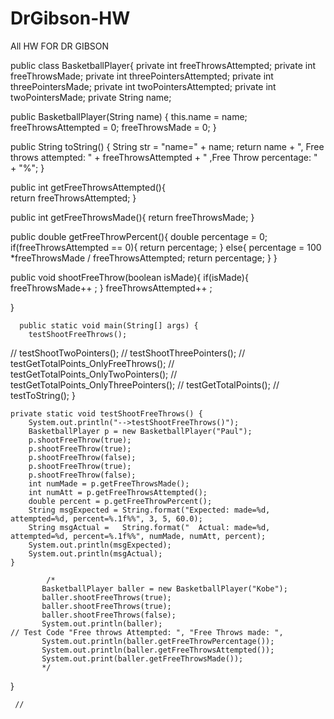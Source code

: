 # DrGibson-HW
All HW FOR DR GIBSON

public class BasketballPlayer{
 private int freeThrowsAttempted; 
 private int freeThrowsMade; 
 private int threePointersAttempted; 
 private int threePointersMade; 
 private int twoPointersAttempted; 
 private int twoPointersMade; 
 private String name;
 
 
  public BasketballPlayer(String name) {
     this.name = name;
     freeThrowsAttempted = 0;
     freeThrowsMade = 0;
       }
     
  public String toString() {
     String str = "name=" + name;
     return name + ", Free throws attempted: " + freeThrowsAttempted + " ,Free Throw percentage: " + "%";
     }
     
  public int getFreeThrowsAttempted(){                               
     return freeThrowsAttempted;
     }
     
     
  public int getFreeThrowsMade(){
     return freeThrowsMade;
     }
     
  public double getFreeThrowPercent(){
     double percentage = 0;
     if(freeThrowsAttempted == 0){
        return percentage;
        }
     else{
        percentage =  100 *freeThrowsMade / freeThrowsAttempted;
        return percentage;
     }
     }
     
   public void shootFreeThrow(boolean isMade){
         if(isMade){
         freeThrowsMade++ ;
         }
         freeThrowsAttempted++ ;
     
  }
  

      public static void main(String[] args) {
		testShootFreeThrows();
//		testShootTwoPointers();
//		testShootThreePointers();
//		testGetTotalPoints_OnlyFreeThrows();
//		testGetTotalPoints_OnlyTwoPointers();
//		testGetTotalPoints_OnlyThreePointers();
//		testGetTotalPoints();
//		testToString();
	}
	
	private static void testShootFreeThrows() {
		System.out.println("-->testShootFreeThrows()");
		BasketballPlayer p = new BasketballPlayer("Paul");
		p.shootFreeThrow(true);
		p.shootFreeThrow(true);
		p.shootFreeThrow(false);
		p.shootFreeThrow(true);
		p.shootFreeThrow(false);
		int numMade = p.getFreeThrowsMade();
		int numAtt = p.getFreeThrowsAttempted();
		double percent = p.getFreeThrowPercent();
		String msgExpected = String.format("Expected: made=%d, attempted=%d, percent=%.1f%%", 3, 5, 60.0);
		String msgActual =   String.format("  Actual: made=%d, attempted=%d, percent=%.1f%%", numMade, numAtt, percent);
		System.out.println(msgExpected);
		System.out.println(msgActual);
	}

            /*                    
           BasketballPlayer baller = new BasketballPlayer("Kobe");
           baller.shootFreeThrows(true);
           baller.shootFreeThrows(true);
           baller.shootFreeThrows(false);
           System.out.println(baller);                                         // Test Code "Free throws Attempted: ", "Free Throws made: ", 
           System.out.println(baller.getFreeThrowPercentage());
           System.out.println(baller.getFreeThrowsAttempted());
           System.out.print(baller.getFreeThrowsMade());
           */               
}

     //




   
